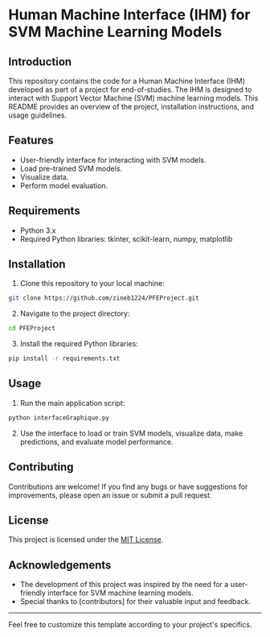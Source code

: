 # Human Machine Interface (IHM) for SVM Machine Learning Models

## Introduction
This repository contains the code for a Human Machine Interface (IHM) developed as part of a project for end-of-studies. The IHM is designed to interact with Support Vector Machine (SVM) machine learning models. This README provides an overview of the project, installation instructions, and usage guidelines.

## Features
- User-friendly interface for interacting with SVM models.
- Load pre-trained SVM models.
- Visualize data.
- Perform model evaluation.

## Requirements
- Python 3.x
- Required Python libraries: tkinter, scikit-learn, numpy, matplotlib

## Installation
1. Clone this repository to your local machine:

```bash
git clone https://github.com/zineb1224/PFEProject.git
```

2. Navigate to the project directory:

```bash
cd PFEProject
```

3. Install the required Python libraries:

```bash
pip install -r requirements.txt
```

## Usage
1. Run the main application script:

```bash
python interfaceGraphique.py
```

2. Use the interface to load or train SVM models, visualize data, make predictions, and evaluate model performance.


## Contributing
Contributions are welcome! If you find any bugs or have suggestions for improvements, please open an issue or submit a pull request.

## License
This project is licensed under the [MIT License](LICENSE).

## Acknowledgements
- The development of this project was inspired by the need for a user-friendly interface for SVM machine learning models.
- Special thanks to [contributors] for their valuable input and feedback.

---

Feel free to customize this template according to your project's specifics.
